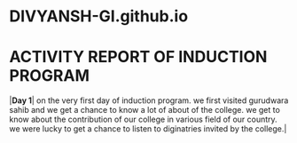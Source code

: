 # DIVYANSH-GI.github.io
# ACTIVITY REPORT OF INDUCTION PROGRAM

|__Day 1__| on the very first day of induction program. we first visited gurudwara sahib and we get a chance to know a lot of about of the college. we get to know about the contribution of our college in various field of our country. we were lucky to get a chance to listen to diginatries invited by the college.|

 




